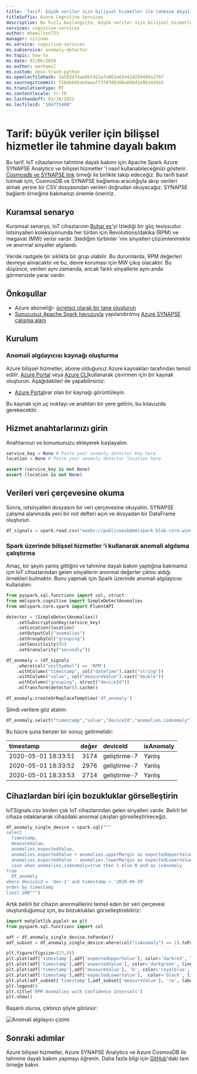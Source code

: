```yaml
---
title: 'Tarif: büyük veriler için bilişsel hizmetler ile tahmine dayalı bakım'
titleSuffix: Azure Cognitive Services
description: Bu hızlı başlangıçta, büyük veriler için bilişsel hizmetler ile dağıtılmış anomali algılama işlemlerinin nasıl gerçekleştirileceği gösterilmektedir
services: cognitive-services
author: mhamilton723
manager: nitinme
ms.service: cognitive-services
ms.subservice: anomaly-detector
ms.topic: how-to
ms.date: 07/06/2020
ms.author: marhamil
ms.custom: devx-track-python
ms.openlocfilehash: 5a583d74ae0bf421a7a863a65442d250489a2f8f
ms.sourcegitcommit: f28ebb95ae9aaaff3f87d8388a09b41e0b3445b5
ms.translationtype: MT
ms.contentlocale: tr-TR
ms.lasthandoff: 03/30/2021
ms.locfileid: "104775400"
---
```

# <a name="recipe-predictive-maintenance-with-the-cognitive-services-for-big-data"></a>Tarif: büyük veriler için bilişsel hizmetler ile tahmine dayalı bakım

Bu tarif, IoT cihazlarının tahmine dayalı bakımı için Apache Spark Azure SYNAPSE Analytics ve bilişsel hizmetler 'i nasıl kullanabileceğinizi gösterir. [Cosmosdb ve SYNAPSE link](https://github.com/Azure-Samples/cosmosdb-synapse-link-samples) örneği ile birlikte takip edeceğiz. Bu tarifi basit tutmak için, CosmosDB ve SYNAPSE bağlantısı aracılığıyla akışı verileri almak yerine bir CSV dosyasından verileri doğrudan okuyacağız. SYNAPSE bağlantı örneğine bakmanızı önemle öneririz.

## <a name="hypothetical-scenario"></a>Kuramsal senaryo

Kuramsal senaryo, IoT cihazlarının [Buhar es](https://en.wikipedia.org/wiki/Steam_turbine)'yi Izlediği bir güç tesissudur. Iotsinyalleri koleksiyonunda her türbin için Revolutions/dakika (RPM) ve megavat (MW) verisi vardır. Stediğim türbinler 'nin sinyalleri çözümlenmekte ve anormal sinyaller algılandı.

Veride rastgele bir sıklıkta bir grup olabilir. Bu durumlarda, RPM değerleri devreye alınacaktır ve bu, devre koruması için MW çıkış olacaktır. Bu düşünce, verileri aynı zamanda, ancak farklı sinyallerle aynı anda görmenizde yarar vardır.

## <a name="prerequisites"></a>Önkoşullar

* Azure aboneliği- [ücretsiz olarak bir tane oluşturun](https://azure.microsoft.com/free/cognitive-services)
* [Sunucusuz Apache Spark havuzuyla](../../../synapse-analytics/quickstart-create-apache-spark-pool-portal.md) yapılandırılmış [Azure SYNAPSE çalışma alanı](../../../synapse-analytics/quickstart-create-workspace.md)

## <a name="setup"></a>Kurulum

### <a name="create-an-anomaly-detector-resource"></a>Anomali algılayıcısı kaynağı oluşturma

Azure bilişsel hizmetler, abone olduğunuz Azure kaynakları tarafından temsil edilir. [Azure Portal](../../cognitive-services-apis-create-account.md) veya [Azure CLI](../../cognitive-services-apis-create-account-cli.md)kullanarak çevirmen için bir kaynak oluşturun. Aşağıdakileri de yapabilirsiniz:

- [Azure Portal](https://portal.azure.com/)var olan bir kaynağı görüntüleyin.

Bu kaynak için uç noktayı ve anahtarı bir yere getirin, bu kılavuzda gerekecektir.

## <a name="enter-your-service-keys"></a>Hizmet anahtarlarınızı girin

Anahtarınızı ve konumunuzu ekleyerek başlayalım.

```python
service_key = None # Paste your anomaly detector key here
location = None # Paste your anomaly detector location here

assert (service_key is not None)
assert (location is not None)
```

## <a name="read-data-into-a-dataframe"></a>Verileri veri çerçevesine okuma

Sonra, ıotsinyalleri dosyasını bir veri çerçevesine okuyalim. SYNAPSE çalışma alanınızda yeni bir not defteri açın ve dosyadan bir DataFrame oluşturun.

```python
df_signals = spark.read.csv("wasbs://publicwasb@mmlspark.blob.core.windows.net/iot/IoTSignals.csv", header=True, inferSchema=True)
```

### <a name="run-anomaly-detection-using-cognitive-services-on-spark"></a>Spark üzerinde bilişsel hizmetler 'i kullanarak anomali algılama çalıştırma

Amaç, bir şeyin yanlış gittiğini ve tahmine dayalı bakım yaptığına bakmamız için IoT cihazlarından gelen sinyallerin anormal değerler çıktısı aldığı örnekleri bulmaktır. Bunu yapmak için Spark üzerinde anomali algılayıcısı kullanalım:

```python
from pyspark.sql.functions import col, struct
from mmlspark.cognitive import SimpleDetectAnomalies
from mmlspark.core.spark import FluentAPI

detector = (SimpleDetectAnomalies()
    .setSubscriptionKey(service_key)
    .setLocation(location)
    .setOutputCol("anomalies")
    .setGroupbyCol("grouping")
    .setSensitivity(95)
    .setGranularity("secondly"))

df_anomaly = (df_signals
    .where(col("unitSymbol") == 'RPM')
    .withColumn("timestamp", col("dateTime").cast("string"))
    .withColumn("value", col("measureValue").cast("double"))
    .withColumn("grouping", struct("deviceId"))
    .mlTransform(detector)).cache()

df_anomaly.createOrReplaceTempView('df_anomaly')
```

Şimdi verilere göz atalım:

```python
df_anomaly.select("timestamp","value","deviceId","anomalies.isAnomaly").show(3)
```

Bu hücre şuna benzer bir sonuç getirmelidir:

| timestamp           |   değer | deviceId   | isAnomaly   |
|:--------------------|--------:|:-----------|:------------|
| 2020-05-01 18:33:51 |    3174 | geliştirme-7      | Yanlış       |
| 2020-05-01 18:33:52 |    2976 | geliştirme-7      | Yanlış       |
| 2020-05-01 18:33:53 |    2714 | geliştirme-7      | Yanlış       |


 ## <a name="visualize-anomalies-for-one-of-the-devices"></a>Cihazlardan biri için bozukluklar görselleştirin

IoTSignals.csv birden çok IoT cihazlarından gelen sinyalleri vardır. Belirli bir cihaza odaklanarak cihazdaki anormal çıkışları görselleştirireceğiz.

```python
df_anomaly_single_device = spark.sql("""
select
  timestamp,
  measureValue,
  anomalies.expectedValue,
  anomalies.expectedValue + anomalies.upperMargin as expectedUpperValue,
  anomalies.expectedValue - anomalies.lowerMargin as expectedLowerValue,
  case when anomalies.isAnomaly=true then 1 else 0 end as isAnomaly
from
  df_anomaly
where deviceid = 'dev-1' and timestamp < '2020-04-29'
order by timestamp
limit 200""")
```

Artık belirli bir cihazın anormalilerini temsil eden bir veri çerçevesi oluşturduğumuz için, bu bozuklukları görselleştirebiliriz:

```python
import matplotlib.pyplot as plt
from pyspark.sql.functions import col

adf = df_anomaly_single_device.toPandas()
adf_subset = df_anomaly_single_device.where(col("isAnomaly") == 1).toPandas()

plt.figure(figsize=(23,8))
plt.plot(adf['timestamp'],adf['expectedUpperValue'], color='darkred', linestyle='solid', linewidth=0.25, label='UpperMargin')
plt.plot(adf['timestamp'],adf['expectedValue'], color='darkgreen', linestyle='solid', linewidth=2, label='Expected Value')
plt.plot(adf['timestamp'],adf['measureValue'], 'b', color='royalblue', linestyle='dotted', linewidth=2, label='Actual')
plt.plot(adf['timestamp'],adf['expectedLowerValue'],  color='black', linestyle='solid', linewidth=0.25, label='Lower Margin')
plt.plot(adf_subset['timestamp'],adf_subset['measureValue'], 'ro', label = 'Anomaly')
plt.legend()
plt.title('RPM Anomalies with Confidence Intervals')
plt.show()
```

Başarılı olursa, çıktınızı şöyle görünür:

![Anomali algılayıcı çizimi](../media/anomaly-output.png)

## <a name="next-steps"></a>Sonraki adımlar

Azure bilişsel hizmetler, Azure SYNAPSE Analytics ve Azure CosmosDB ile tahmine dayalı bakım yapmayı öğrenin. Daha fazla bilgi için [GitHub](https://github.com/Azure-Samples/cosmosdb-synapse-link-samples)'daki tam örneğe bakın.
